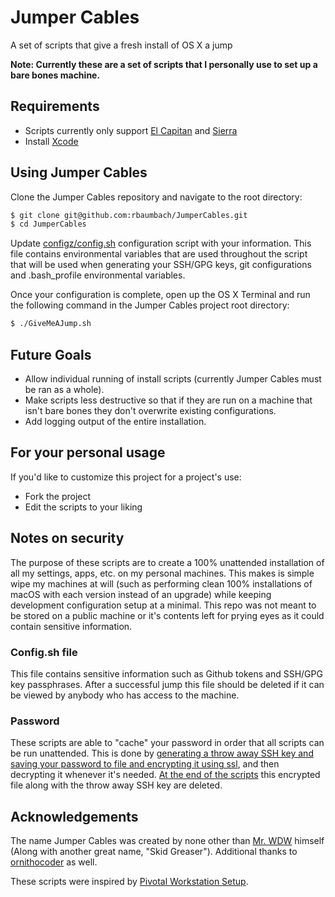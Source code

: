 # Jumper Cables
A set of scripts that give a fresh install of OS X a jump

**Note: Currently these are a set of scripts that I personally use to set up a bare bones machine.**

## Requirements

- Scripts currently only support [El Capitan](https://itunes.apple.com/us/app/os-x-el-capitan/id1018109117) and [Sierra](https://itunes.apple.com/us/app/macos-sierra/id1127487414?mt=12)
- Install [Xcode](https://itunes.apple.com/us/app/xcode/id497799835)

## Using Jumper Cables

Clone the Jumper Cables repository and navigate to the root directory:

```sh
$ git clone git@github.com:rbaumbach/JumperCables.git
$ cd JumperCables
```

Update [configz/config.sh](https://github.com/rbaumbach/JumperCables/blob/master/configz/config.sh) configuration script with your information.  This file contains environmental variables that are used throughout the script that will be used when generating your SSH/GPG keys, git configurations and .bash_profile environmental variables.

Once your configuration is complete, open up the OS X Terminal and run the following command in the Jumper Cables project root directory:

```sh
$ ./GiveMeAJump.sh
```

## Future Goals

- Allow individual running of install scripts (currently Jumper Cables must be ran as a whole).
- Make scripts less destructive so that if they are run on a machine that isn't bare bones they don't overwrite existing configurations.
- Add logging output of the entire installation.

## For your personal usage

If you'd like to customize this project for a project's use:

- Fork the project
- Edit the scripts to your liking

## Notes on security

The purpose of these scripts are to create a 100% unattended installation of all my settings, apps, etc. on my personal machines.  This makes is simple wipe my machines at will (such as performing clean 100% installations of macOS with each version instead of an upgrade) while keeping development configuration setup at a minimal.  This repo was not meant to be stored on a public machine or it's contents left for prying eyes as it could contain sensitive information.

### Config.sh file

This file contains sensitive information such as Github tokens and SSH/GPG key passphrases.  After a successful jump this file should be deleted if it can be viewed by anybody who has access to the machine.

### Password

These scripts are able to "cache" your password in order that all scripts can be run unattended.  This is done by [generating a throw away SSH key and saving your password to file and encrypting it using ssl](https://github.com/rbaumbach/JumperCables/blob/master/installz/setup.sh), and then decrypting it whenever it's needed.  [At the end of the scripts](https://github.com/rbaumbach/JumperCables/blob/master/installz/the-end.sh) this encrypted file along with the throw away SSH key are deleted.

## Acknowledgements

The name Jumper Cables was created by none other than [Mr. WDW](https://github.com/weitzel926) himself (Along with another great name, "Skid Greaser").  Additional thanks to [ornithocoder](https://github.com/ornithocoder) as well.

These scripts were inspired by [Pivotal Workstation Setup](https://github.com/pivotal/workstation-setup).
